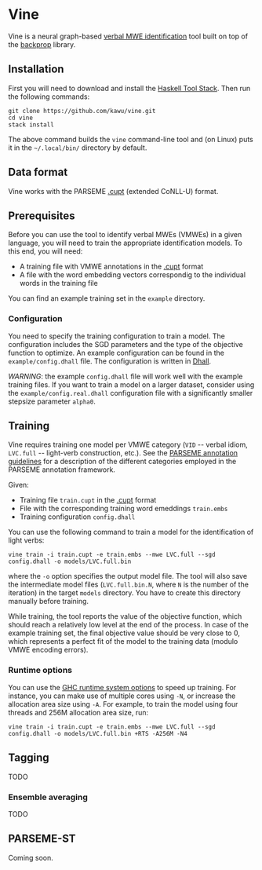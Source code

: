 Vine
=====

Vine is a neural graph-based [verbal MWE identification][parseme-st] tool built
on top of the [backprop][backprop] library.


Installation
------------

First you will need to download and install the [Haskell Tool Stack][stack].
Then run the following commands:

    git clone https://github.com/kawu/vine.git
    cd vine
    stack install

The above command builds the `vine` command-line tool and (on Linux) puts it in
the `~/.local/bin/` directory by default.


Data format
-----------

Vine works with the PARSEME [.cupt][cupt] (extended CoNLL-U) format.


Prerequisites
-------------

Before you can use the tool to identify verbal MWEs (VMWEs) in a given
language, you will need to train the appropriate identification models.
To this end, you will need:

  * A training file with VMWE annotations in the [.cupt][cupt] format
  * A file with the word embedding vectors correspondig to the individual words
    in the training file

You can find an example training set in the `example` directory.

### Configuration

You need to specify the training configuration to train a model.  The
configuration includes the SGD parameters and the type of the objective
function to optimize.  An example configuration can be found in the
`example/config.dhall` file.  The configuration is written in [Dhall][dhall].

*WARNING*: the example `config.dhall` file will work well with the example
training files.  If you want to train a model on a larger dataset, consider
using the `example/config.real.dhall` configuration file with a significantly
smaller stepsize parameter `alpha0`.


Training
--------

Vine requires training one model per VMWE category (`VID` -- verbal idiom,
`LVC.full` -- light-verb construction, etc.).  See the [PARSEME annotation
guidelines][PARSEME-annotation-guidelines] for a description of the different
categories employed in the PARSEME annotation framework.

Given:

  * Training file `train.cupt` in the [.cupt][cupt] format
  * File with the corresponding training word emeddings `train.embs`
  * Training configuration `config.dhall`

You can use the following command to train a model for the identification of
light verbs:

    vine train -i train.cupt -e train.embs --mwe LVC.full --sgd config.dhall -o models/LVC.full.bin

where the `-o` option specifies the output model file.  The tool will also save
the intermediate model files (`LVC.full.bin.N`, where `N` is the number of the
iteration) in the target `models` directory.  You have to create this directory
manually before training.

While training, the tool reports the value of the objective function, which
should reach a relatively low level at the end of the process.  In case of the
example training set, the final objective value should be very close to 0,
which represents a perfect fit of the model to the training data (modulo VMWE
encoding errors).


### Runtime options

You can use the [GHC runtime system options][ghc-rts] to speed up training.
For instance, you can make use of multiple cores using `-N`, or increase the
allocation area size using `-A`. For example, to train the model using four
threads and 256M allocation area size, run:

    vine train -i train.cupt -e train.embs --mwe LVC.full --sgd config.dhall -o models/LVC.full.bin +RTS -A256M -N4


Tagging
-------

TODO


### Ensemble averaging

TODO


PARSEME-ST
----------

Coming soon.


[stack]: http://docs.haskellstack.org "Haskell Tool Stack"
[backprop]: https://backprop.jle.im/index.html "Backpropagation library"
[parseme-st]: http://multiword.sourceforge.net/PHITE.php?sitesig=CONF&page=CONF_04_LAW-MWE-CxG_2018___lb__COLING__rb__&subpage=CONF_40_Shared_Task "PARSEME Shared Task"
[cupt]: http://multiword.sourceforge.net/PHITE.php?sitesig=CONF&page=CONF_04_LAW-MWE-CxG_2018___lb__COLING__rb__&subpage=CONF_45_Format_specification "PARSEME .cupt format"
[ghc-rts]: http://www.haskell.org/ghc/docs/latest/html/users_guide/runtime_control.html "GHC runtime system options"
[dhall]: https://github.com/dhall-lang/dhall-lang "Dhall"
[PARSEME-annotation-guidelines]: http://parsemefr.lif.univ-mrs.fr/parseme-st-guidelines/1.1/ "PARSEME annotation guidelines"
